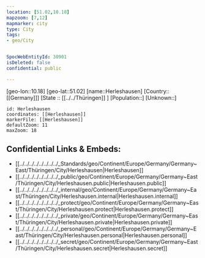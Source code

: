 ```yaml
---
location: [51.02,10.18]
mapzoom: [7,12] 
mapmarker: city 
type: City
tags:
- geo/City


SpocWebEntityId: 30901
isDeleted: false
confidential: public

---
```

[geo-lon::10.18]
[geo-lat::51.02]
[name::Herleshausen]
[Country::[[Germany]]]
[State :: [[../../Thüringen]] ]
[Population::]
[Unknown::]


```leaflet
id: Herleshausen
coordinates: [[Herleshausen]]
markerFile: [[Herleshausen]]
defaultZoom: 11 
maxZoom: 18
```


## Confidential Links & Embeds: 
- [[../../../../../../../../_Standards/geo/Continent/Europe/Germany/Germany~East/Thüringen/City/Herleshausen|Herleshausen]] 
- [[../../../../../../../../_public/geo/Continent/Europe/Germany/Germany~East/Thüringen/City/Herleshausen.public|Herleshausen.public]] 
- [[../../../../../../../../_internal/geo/Continent/Europe/Germany/Germany~East/Thüringen/City/Herleshausen.internal|Herleshausen.internal]] 
- [[../../../../../../../../_protect/geo/Continent/Europe/Germany/Germany~East/Thüringen/City/Herleshausen.protect|Herleshausen.protect]] 
- [[../../../../../../../../_private/geo/Continent/Europe/Germany/Germany~East/Thüringen/City/Herleshausen.private|Herleshausen.private]] 
- [[../../../../../../../../_personal/geo/Continent/Europe/Germany/Germany~East/Thüringen/City/Herleshausen.personal|Herleshausen.personal]] 
- [[../../../../../../../../_secret/geo/Continent/Europe/Germany/Germany~East/Thüringen/City/Herleshausen.secret|Herleshausen.secret]] 
